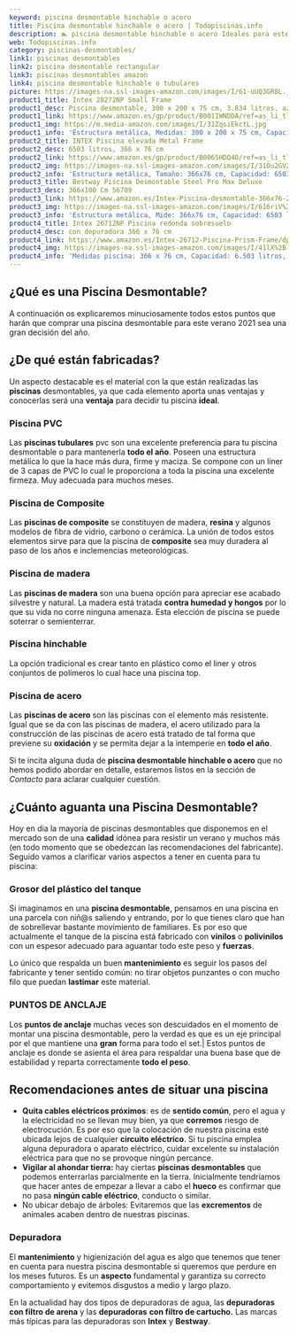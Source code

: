 ```yaml
---
keyword: piscina desmontable hinchable o acero
title: Piscina desmontable hinchable o acero | Todopiscinas.info
description: 🏊 piscina desmontable hinchable o acero Ideales para este verano 2021. Aquí puedes comprar piscina desmontable hinchable o acero y comparar con otras similares. No dejes escapar piscina desmontable hinchable o acero a un precio realmente tentador.
web: Todopiscinas.info
category: piscinas-desmontables/
link1: piscinas desmontables
link2: piscina desmontable rectangular
link3: piscinas desmontables amazon
link4: piscina desmontable hinchable o tubulares
picture: https://images-na.ssl-images-amazon.com/images/I/61-uUQ3GR8L.jpg
product1_title: Intex 28272NP Small Frame
product1_desc: Piscina desmontable, 300 x 200 x 75 cm, 3.834 litros, azul
product1_link: https://www.amazon.es/gp/product/B001IWNDDA/ref=as_li_tl?ie=UTF8&camp=3638&creative=24630&creativeASIN=B001IWNDDA&linkCode=as2&tag=todopiscinas0e-21&linkId=25b9d647487c889cb6ef56ed63f50ca1
product1_img: https://m.media-amazon.com/images/I/31ZqsiEkctL.jpg
product1_info: 'Estructura metálica, Medidas: 300 x 200 x 75 cm, Capacidad: 3.834 litros, Para 6 personas (+ 6 años), Fácil montaje, Forma rectangular'
product2_title: INTEX Piscina elevada Metal Frame
product2_desc: 6503 litros, 366 x 76 cm
product2_link: https://www.amazon.es/gp/product/B0065HDQ4O/ref=as_li_tl?ie=UTF8&camp=3638&creative=24630&creativeASIN=B0065HDQ4O&linkCode=as2&tag=todopiscinas0e-21&linkId=ed2430e3ba564d3527ee103df33ed7b3
product2_img: https://images-na.ssl-images-amazon.com/images/I/31Ou2GV2SAL.jpg
product2_info: 'Estructura metálica, Tamaño: 366x76 cm, Capacidad: 6503 litros, Forma circular, De 4 a 7 personas (+6 años)'
product3_title: Bestway Piscina Desmontable Steel Pro Max Deluxe
product3_desc: 366x100 Cm 56709
product3_link: https://www.amazon.es/Intex-Piscina-desmontable-366x76-28210NP/dp/B0065HDQ4O?__mk_es_ES=%C3%85M%C3%85%C5%BD%C3%95%C3%91&crid=25UQGV9HG2INI&dchild=1&keywords=piscinas+desmontables&qid=1615854176&sprefix=piscinas+dem%2Caps%2C201&sr=8-5&linkCode=ll1&tag=todopiscinas0e-21&linkId=34f200977c6cbaab1f3f4d9ac0e64755&language=es_ES&ref_=as_li_ss_tl
product3_img: https://images-na.ssl-images-amazon.com/images/I/616riV%2BiY3L.jpg
product3_info: 'Estructura metálica, Mide: 366x76 cm, Capacidad: 6503 litros, De 4 a 7 personas mayores de 6 años, Forma circular, Tecnología Super-Tough'
product4_title: Intex 26712NP Piscina redonda sobresuelo
product4_desc: con depuradora 366 x 76 cm
product4_link: https://www.amazon.es/Intex-26712-Piscina-Prism-Frame/dp/B07FB823GL?__mk_es_ES=%C3%85M%C3%85%C5%BD%C3%95%C3%91&dchild=1&keywords=piscinas+desmontables+con+depuradora&qid=1615936418&sr=8-5&linkCode=ll1&tag=todopiscinas0e-21&linkId=d98699de7830cd471766fa1daa36de34&language=es_ES&ref_=as_li_ss_tl
product4_img: https://images-na.ssl-images-amazon.com/images/I/41lX%2B-YpibL.jpg
product4_info: 'Medidas piscina: 366 x 76 cm, Capacidad: 6.503 litros, Incluye depuradora de cartucha A, Lona resistente triple capa'
---
```


## ¿Qué es una Piscina Desmontable?



A continuación os explicaremos minuciosamente todos estos puntos que harán que comprar una piscina desmontable para este verano 2021 sea una gran decisión del año.

<stats-list :link1=link1 :link2=link2 :link3=link3 :link4=link4 :category=category></stats-list>

<external-banner></external-banner>



## ¿De qué  están fabricadas?

Un aspecto destacable es el material con la que están realizadas las **piscinas** desmontables, ya que cada elemento aporta unas ventajas y conocerlas  será una **ventaja** para decidir tu piscina **ideal**.


### Piscina  PVC

Las **piscinas tubulares** pvc son una excelente preferencia para tu piscina desmontable o para mantenerla **todo el año**. Poseen una estructura metálica lo que la hace más dura, firme y maciza. Se compone con un liner de 3 capas de PVC lo cual le proporciona a toda la piscina una excelente firmeza. Muy adecuada para muchos meses.


### Piscina de Composite

Las **piscinas de composite** se constituyen de madera, **resina** y algunos modelos de fibra de vidrio, carbono o cerámica. La unión de todos estos elementos sirve para que la piscina de **composite** sea muy duradera al paso de los años e inclemencias meteorológicas.


### Piscina de madera

Las **piscinas de madera** son una buena opción para apreciar ese acabado silvestre y natural. La madera está tratada **contra humedad y hongos** por lo que su vida no corre ninguna amenaza. Esta elección de piscina se puede soterrar o semienterrar.


### Piscina hinchable

 La opción tradicional es crear tanto en plástico como el liner y otros conjuntos de polímeros lo cual hace una piscina top.


### Piscina de acero

Las **piscinas de acero** son las piscinas con el elemento más resistente. Igual que se da con las piscinas de madera, el acero utilizado para la construcción de las piscinas de acero está tratado de tal forma que previene su **oxidación** y se permita dejar a la intemperie en **todo el año**.

Si te incita alguna duda de **piscina desmontable hinchable o acero** que no hemos podido abordar en detalle, estaremos listos en la sección de _Contacto_ para aclarar cualquier cuestión.


## ¿Cuánto aguanta una Piscina Desmontable?

Hoy en dia la mayoría de piscinas desmontables que disponemos en el mercado son de una **calidad** idónea para resistir un verano y muchos más (en todo momento que se obedezcan las recomendaciones del fabricante). Seguido vamos a clarificar varios aspectos a tener en cuenta para tu piscina:


### Grosor del plástico del tanque

Si imaginamos en una **piscina desmontable**, pensamos en una piscina en una parcela con niñ@s saliendo y entrando, por lo que tienes claro que han de sobrellevar bastante movimiento de familiares. Es por eso que actualmente el tanque de la piscina está fabricado con **vinilos** o **polivinilos** con un espesor adecuado para aguantar todo este peso y **fuerzas**.

Lo único que respalda un	 buen **mantenimiento** es seguir los pasos del fabricante y tener sentido común: no tirar objetos punzantes o con mucho filo que puedan **lastimar** este material.


### PUNTOS DE ANCLAJE

Los **puntos de anclaje** muchas veces son descuidados en el momento de montar una piscina desmontable, pero la verdad es que es un eje principal por el que mantiene una **gran** forma para todo el set.| Estos puntos de anclaje es donde se asienta el área para respaldar una buena base que de estabilidad y reparta correctamente **todo el peso**.

<brand-panel :title=product1_title :desc=product1_desc :img=product1_img :link=product1_link></brand-panel>


## Recomendaciones antes de situar una piscina



*   **Quita cables eléctricos próximos**: es de **sentido común**, pero el agua y la electricidad no se llevan muy bien, ya que **corremos** riesgo de electrocución. Es por eso que la colocación de nuestra piscina esté ubicada lejos de cualquier **circuito eléctrico**. Si tu piscina emplea alguna depuradora o aparato eléctrico, cuidar excelente su instalación eléctrica para que no se provoque ningún percance.
*   **Vigilar al ahondar tierra:** hay ciertas **piscinas desmontables** que podemos enterrarlas parcialmente en la tierra. Inicialmente tendríamos que hacer antes de empezar a llevar a cabo el **hueco** es confirmar que no pasa **ningún cable eléctrico**, conducto o similar.
*   No ubicar debajo de árboles: Evitaremos que las **excrementos** de animales acaben dentro de nuestras piscinas.


### Depuradora

El **mantenimiento** y higienización del agua es algo que tenemos que tener en cuenta para nuestra piscina desmontable si queremos que perdure en los meses futuros. Es un **aspecto** fundamental y garantiza su correcto comportamiento y evitemos disgustos a medio y largo plazo.

En la actualidad hay dos tipos de depuradoras de agua, las **depuradoras con filtro de arena** y  las **depuradoras** **con filtro de cartucho.** Las marcas más típicas para las depuradoras son **Intex** y **Bestway**.